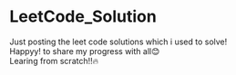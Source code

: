 # LeetCode_Solution
Just posting the leet code solutions which i used to solve!  
Happyy! to share my progress with all😊  
Learing from scratch!!🔥
